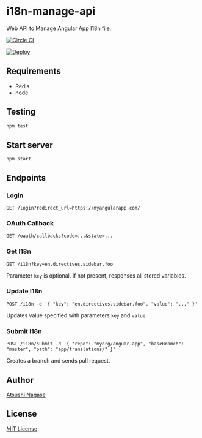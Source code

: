 # i18n-manage-api

Web API to Manage Angular App I18n file.

[![Circle CI](https://circleci.com/gh/ngs/i18n-manage-api.svg?style=svg&circle-token=dc5fbee552f315f3a96955536b472d6587d71508)](https://circleci.com/gh/ngs/i18n-manage-api)

[![Deploy](https://www.herokucdn.com/deploy/button.png)](https://heroku.com/deploy)

## Requirements

- Redis
- node

## Testing

```bash
npm test
```

## Start server

```
npm start
```

## Endpoints

### Login

```
GET /login?redirect_url=https://myangularapp.com/
```

### OAuth Callback

```
GET /oauth/callbacks?code=...&state=...
```

### Get I18n

```
GET /i18n?key=en.directives.sidebar.foo
```

Parameter `key` is optional. If not present, responses all stored variables.

### Update I18n

```
POST /i18n -d '{ "key": "en.directives.sidebar.foo", "value": "..." }'
```

Updates value specified with parameters `key` and `value`.

### Submit I18n

```
POST /i18n/submit -d '{ "repo": "myorg/anguar-app", "baseBramch": "master", "path": "app/translations/" }'
```

Creates a branch and sends pull request.

Author
------

[Atsushi Nagase]

License
-------

[MIT License]

[Atsushi Nagase]: http://ngs.io/
[MIT License]: LICENSE
